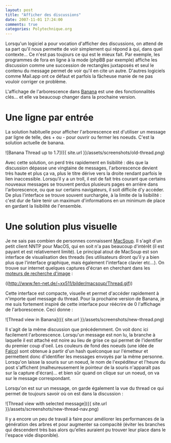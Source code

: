 ```yaml
---
layout: post
title: "Afficher des discussions"
date: 2007-11-01 17:24:00
comments: true
categories: Polytechnique.org
---
```

Lorsqu'un logiciel a pour vocation d'afficher des discussions, on attend de sa part qu'il nous permette de voir simplement qui répond à qui, dans quel contexte... Ce n'est pas toujours ce qui est le mieux fait. Par exemple, les programmes de fora en ligne à la mode (phpBB par exemple) affiche les discussion comme une succession de rectangles juxtaposés et seul le contenu du message permet de voir qu'il en cite un autre. D'autres logiciels comme Mail.app ont ce défaut et parfois la fâcheuse manie de ne pas vouloir corriger ce problème.

L'affichage de l'arborescence dans [Banana](http://opensource.polytechnique.org/banana) est une des fonctionnalités clés... et elle va beaucoup changer dans la prochaine version.

<!-- more -->

 Une ligne par entrée
======================

La solution habituelle pour afficher l'arborescence est d'utiliser un message par ligne de telle, des + ou - pour ouvrir ou fermer les noeuds. C'est la solution actuelle de banana.

![Banana Thread up to 1.7]({{ site.url }}/assets/screenshots/old-thread.png)

Avec cette solution, on perd très rapidement en lisibilité : dès que la discussion dépasse une vingtaine de messages, l'arborescence devient très haute et plus ça va, plus le titre dérive vers la droite rendant parfois le lien inaccessible. Lorsqu'il y a un troll, il est de fait très courant que certains nouveaux messages se trouvent perdus plusieurs pages en arrière dans l'arborescence, ou que sur certains navigateurs, il soit difficile d'y accéder. De plus l'interface se trouve souvent surchargée, à la limite de la lisibilité : c'est dur de faire tenir un maximum d'informations en un minimum de place en gardant la lisibilité de l'ensemble.


 Une solution plus visuelle
===========================

Je ne sais pas combien de personnes connaissent [MacSoup](http://home.snafu.de/stk/macsoup/). Il s'agit d'un petit client NNTP pour MacOS, qui en soit n'a pas beaucoup d'intérêt (il est payant et est relativement limité). Le principal atout de MacSoup est son interface de visualisation des threads (les utilisateurs diront qu'il y a bien plus que l'interface graphique, mais également l'interface clavier etc...). On trouve sur internet quelques captures d'écran en cherchant dans les [moteurs de recherche d'image](http://www.exalead.com/image/results?q=macsoup%20screenshot) :

((http://www.fen-net.de/~xx511/bilder/macsoup/Thread.gif))

Cette interface est compacte, visuelle et permet d'accéder rapidement à n'importe quel message du thread. Pour la prochaine version de Banana, je me suis fortement inspiré de cette interface pour réécrire de 0 l'affichage de l'arborescence. Ceci donne :

![Thread view in Banana]({{ site.url }}/assets/screenshots/new-thread.png)

Il s'agit de la même discussion que précédemment. On voit donc ici facilement l'arborescence. Lorsqu'un message est non lu, la branche à laquelle il est attaché est noire au lieu de grise ce qui permet de l'identifier du premier coup d'oeil. Les couleurs de fond des noeuds (une idée de [Falco](http://www.falco.bz)) sont obtenue à partir d'un hash quelconque sur l'émetteur et permettent donc d'identifier les messages envoyés par la même personne. Lorsqu'on laisse la souris sur un noeud, le nom de l'expéditeur et l'heure du post s'affichent (malheureusement le pointeur de la souris n'apparaît pas sur la capture d'écran)... et bien sûr quand on clique sur un noeud, on va sur le message correspondant.

Lorsqu'on est sur un message, on garde également la vue du thread ce qui permet de toujours savoir où on est dans la discussion :

![Thread view with selected message]({{ site.url }}/assets/screenshots/new-thread-nav.png)

Il y a encore un peu de travail à faire pour améliorer les performances de la génération des arbres et pour augmenter sa compacité (éviter les branches qui descendent très bas alors qu'elles auraient pu trouver leur place dans le l'espace vide disponible).
